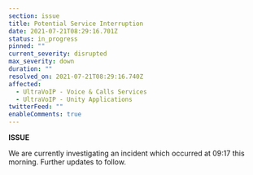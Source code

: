 ```yaml
---
section: issue
title: Potential Service Interruption
date: 2021-07-21T08:29:16.701Z
status: in_progress
pinned: ""
current_severity: disrupted
max_severity: down
duration: ""
resolved_on: 2021-07-21T08:29:16.740Z
affected:
  - UltraVoIP - Voice & Calls Services
  - UltraVoIP - Unity Applications
twitterFeed: ""
enableComments: true
---
```



**ISSUE**

We are currently investigating an incident which occurred at 09:17 this morning. Further updates to follow.